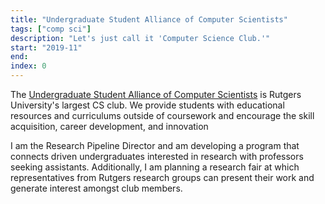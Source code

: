 ```yaml
---
title: "Undergraduate Student Alliance of Computer Scientists"
tags: ["comp sci"]
description: "Let's just call it 'Computer Science Club.'"
start: "2019-11"
end: 
index: 0
---
```


The <a href="https://usacs.rutgers.edu/">Undergraduate Student Alliance of Computer Scientists</a> is Rutgers University's largest CS club. We provide students with educational resources and curriculums outside of coursework and encourage the skill acquisition, career development, and innovation</h3>

I am the Research Pipeline Director and am developing a program that connects driven undergraduates interested in research with professors seeking assistants. Additionally, I am planning a research fair at which representatives from Rutgers research groups can present their work and generate interest amongst club members.